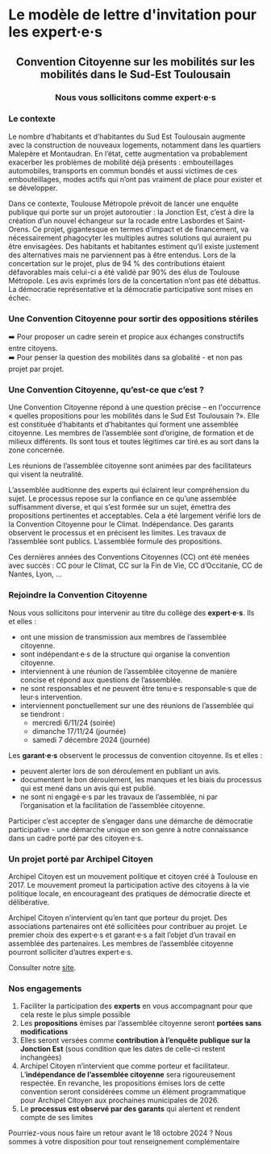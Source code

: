 # Le modèle de lettre d'invitation pour les expert·e·s

<h2 style="text-align: center;">Convention Citoyenne sur les mobilités sur les mobilités dans le Sud-Est Toulousain</h2>

<h3 style="text-align: center;">Nous vous sollicitons comme expert·e·s</h3>

### Le contexte

Le nombre d’habitants et d’habitantes du Sud Est Toulousain augmente avec la construction de nouveaux logements, notamment dans les quartiers Malepère et Montaudran. En l’état, cette augmentation va probablement exacerber les problèmes de mobilité déjà présents : embouteillages automobiles, transports en commun bondés et aussi victimes de ces embouteillages, modes actifs qui n’ont pas vraiment de place pour exister et se développer.

Dans ce contexte, Toulouse Métropole prévoit de lancer une enquête publique qui porte sur un projet autoroutier : la Jonction Est, c’est à dire la création d’un nouvel échangeur sur la rocade entre Lasbordes et Saint-Orens. Ce projet, gigantesque en termes d’impact et de financement, va nécessairement phagocyter les multiples autres solutions qui auraient pu être envisagées. Des habitants et habitantes estiment qu’il existe justement des alternatives mais ne parviennent pas à être entendus. Lors de la concertation sur le projet, plus de 94 % des contributions étaient défavorables mais celui-ci a été validé par 90% des élus de Toulouse Métropole. Les avis exprimés lors de la concertation n’ont pas été débattus. La démocratie représentative et la démocratie participative sont mises en échec.


### Une Convention Citoyenne pour sortir des oppositions stériles

➡️ Pour proposer un cadre serein et propice aux échanges constructifs entre citoyens.  
➡️ Pour penser la question des mobilités dans sa globalité - et non pas projet par projet.  


### Une Convention Citoyenne, qu’est-ce que c’est ?

Une Convention Citoyenne répond à une question précise – en l'occurrence « quelles propositions pour les mobilités dans le Sud Est Toulousain ?».
Elle est constituée d’habitants et d’habitantes qui forment une assemblée citoyenne. Les membres de l’assemblée sont d’origine, de formation et de milieux différents. Ils sont tous et toutes légitimes car tiré.es au sort dans la zone concernée.

Les réunions de l’assemblée citoyenne sont animées par des facilitateurs qui visent la neutralité.

L’assemblée auditionne des experts qui éclairent leur compréhension du sujet. Le processus repose sur la confiance en ce qu’une assemblée suffisamment diverse, et qui s’est formée sur un sujet, émettra des propositions pertinentes et acceptables. Cela a été largement vérifié lors de la Convention Citoyenne pour le Climat.
Indépendance. Des garants observent le processus et en précisent les limites. Les travaux de l’assemblée sont publics. L’assemblée formule des propositions.

Ces dernières années des Conventions Citoyennes (CC) ont été menées avec succès : CC pour le Climat, CC sur la Fin de Vie, CC d’Occitanie, CC de Nantes, Lyon, ...


### Rejoindre la Convention Citoyenne

Nous vous sollicitons pour intervenir au titre du collège des **expert·e·s**. Ils et elles :
- ont une mission de transmission aux membres de l’assemblée citoyenne.
- sont indépendant·e·s de la structure qui organise la convention citoyenne.
- interviennent à une réunion de l’assemblée citoyenne de manière concise et répond aux questions de l’assemblée.
- ne sont responsables et ne peuvent être tenu·e·s responsable·s que de leur·s intervention.
- interviennent ponctuellement sur une des réunions de l’assemblée qui se tiendront :
    - mercredi 6/11/24 (soirée)
    - dimanche 17/11/24 (journée)
    - samedi 7 décembre 2024 (journée)

Les **garant·e·s** observent le processus de convention citoyenne. Ils et elles :
- peuvent alerter lors de son déroulement en publiant un avis.
- documentent le bon déroulement, les manques et les biais du processus qui est mené dans un avis qui est publié.
- ne sont ni engagé·e·s par les travaux de l’assemblée, ni par l’organisation et la facilitation de l’assemblée citoyenne.

Participer c’est accepter de s’engager dans une démarche de démocratie participative - une démarche unique en son genre à notre connaissance dans un cadre porté par des citoyen·e·s.

### Un projet porté par Archipel Citoyen

Archipel Citoyen est un mouvement politique et citoyen créé à Toulouse en 2017. Le mouvement promeut la participation active des citoyens à la vie politique locale, en encourageant des pratiques de démocratie directe et délibérative.

Archipel Citoyen n’intervient qu’en tant que porteur du projet. Des associations partenaires ont été sollicitées pour contribuer au projet. Le premier choix des expert·e·s et garant·e·s a fait l’objet d’un travail en assemblée des partenaires. Les membres de l’assemblée citoyenne pourront solliciter d’autres expert·e·s.

Consulter notre [site](https://archipelcitoyen.github.io/convcitoyenne_mobilites_se/).

### Nos engagements

1. Faciliter la participation des **experts** en vous accompagnant pour que cela reste le plus simple possible
2. Les **propositions** émises par l’assemblée citoyenne seront **portées sans modifications** 
3. Elles seront versées comme **contribution à l’enquête publique sur la Jonction Est** (sous condition que les dates de celle-ci restent inchangées)
4. Archipel Citoyen n’intervient que comme porteur et facilitateur. L’**indépendance de l’assemblée citoyenne** sera rigoureusement respectée. En revanche, les propositions émises lors de cette convention seront considérées comme un élément programmatique pour Archipel Citoyen aux prochaines municipales de 2026.
5. Le **processus est observé par des garants** qui alertent et rendent compte de ses limites


Pourriez-vous nous faire un retour avant le 18 octobre 2024 ? Nous sommes à votre disposition pour tout renseignement complémentaire
